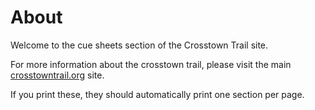# About

Welcome to the cue sheets section of the Crosstown Trail site.

For more information about the crosstown trail, please visit the main
[crosstowntrail.org](https://crosstowntrail.org) site.

If you print these, they should automatically print one section per page.